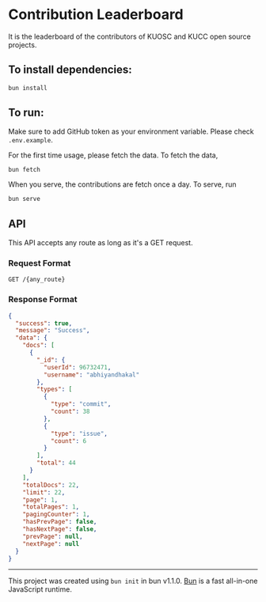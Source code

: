 # Contribution Leaderboard

It is the leaderboard of the contributors of KUOSC and KUCC open source projects.

## To install dependencies:

```bash
bun install
```

## To run:

Make sure to add GitHub token as your environment variable. Please check `.env.example`.

For the first time usage, please fetch the data. To fetch the data,

```
bun fetch
```

When you serve, the contributions are fetch once a day. To serve, run

```bash
bun serve
```

## API

This API accepts any route as long as it's a GET request.

### Request Format

```
GET /{any_route}
```

### Response Format

```json
{
  "success": true,
  "message": "Success",
  "data": {
    "docs": [
      {
        "_id": {
          "userId": 96732471,
          "username": "abhiyandhakal"
        },
        "types": [
          {
            "type": "commit",
            "count": 38
          },
          {
            "type": "issue",
            "count": 6
          }
        ],
        "total": 44
      }
    ],
    "totalDocs": 22,
    "limit": 22,
    "page": 1,
    "totalPages": 1,
    "pagingCounter": 1,
    "hasPrevPage": false,
    "hasNextPage": false,
    "prevPage": null,
    "nextPage": null
  }
}
```

<hr>

This project was created using `bun init` in bun v1.1.0. [Bun](https://bun.sh) is a fast all-in-one JavaScript runtime.
